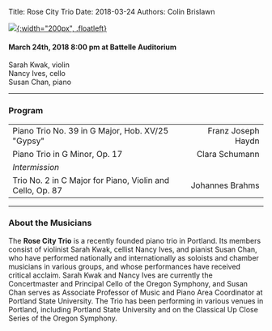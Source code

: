 Title: Rose City Trio
Date: 2018-03-24
Authors: Colin Brislawn

[![ ]({filename}/images/2017-2018/rose-city-trio-400.jpg){:width="200px", .floatleft}]({filename}./RoseCityTrio.md)


#### March 24th, 2018 8:00 pm at Battelle Auditorium

Sarah Kwak, violin <br>
Nancy Ives, cello <br>
Susan Chan, piano

---

### Program

|                          |                                  |
|--------------------------|---------------------------------:|
| Piano Trio No. 39 in G Major, Hob. XV/25 "Gypsy" | Franz Joseph Haydn |
| Piano Trio in G Minor, Op. 17 | Clara Schumann |
| *Intermission* |   |
| Trio No. 2 in C Major for Piano, Violin and Cello, Op. 87 | Johannes Brahms |

---

### About the Musicians

The **Rose City Trio** is a recently founded piano trio in Portland. Its members consist
of violinist Sarah Kwak, cellist Nancy Ives, and pianist Susan Chan, who have
performed nationally and internationally as soloists and chamber musicians in
various groups, and whose performances have received critical acclaim. Sarah Kwak
and Nancy Ives are currently the Concertmaster and Principal Cello of the Oregon
Symphony, and Susan Chan serves as Associate Professor of Music and Piano Area
Coordinator at Portland State University. The Trio has been performing in various
venues in Portland, including Portland State University and on the Classical Up Close
Series of the Oregon Symphony.
